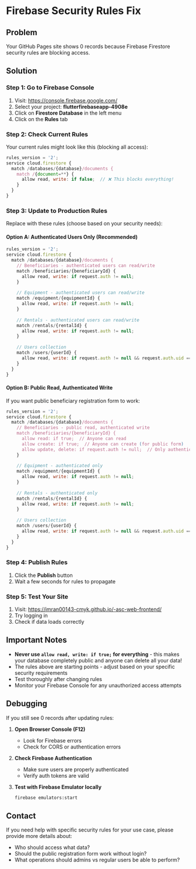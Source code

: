 # Firebase Security Rules Fix

## Problem
Your GitHub Pages site shows 0 records because Firebase Firestore security rules are blocking access.

## Solution

### Step 1: Go to Firebase Console
1. Visit: https://console.firebase.google.com/
2. Select your project: **flutterfirebaseapp-4908e**
3. Click on **Firestore Database** in the left menu
4. Click on the **Rules** tab

### Step 2: Check Current Rules
Your current rules might look like this (blocking all access):
```javascript
rules_version = '2';
service cloud.firestore {
  match /databases/{database}/documents {
    match /{document=**} {
      allow read, write: if false;  // ❌ This blocks everything!
    }
  }
}
```

### Step 3: Update to Production Rules

Replace with these rules (choose based on your security needs):

#### Option A: Authenticated Users Only (Recommended)
```javascript
rules_version = '2';
service cloud.firestore {
  match /databases/{database}/documents {
    // Beneficiaries - authenticated users can read/write
    match /beneficiaries/{beneficiaryId} {
      allow read, write: if request.auth != null;
    }
    
    // Equipment - authenticated users can read/write
    match /equipment/{equipmentId} {
      allow read, write: if request.auth != null;
    }
    
    // Rentals - authenticated users can read/write
    match /rentals/{rentalId} {
      allow read, write: if request.auth != null;
    }
    
    // Users collection
    match /users/{userId} {
      allow read, write: if request.auth != null && request.auth.uid == userId;
    }
  }
}
```

#### Option B: Public Read, Authenticated Write
If you want public beneficiary registration form to work:
```javascript
rules_version = '2';
service cloud.firestore {
  match /databases/{database}/documents {
    // Beneficiaries - public read, authenticated write
    match /beneficiaries/{beneficiaryId} {
      allow read: if true;  // Anyone can read
      allow create: if true;  // Anyone can create (for public form)
      allow update, delete: if request.auth != null;  // Only authenticated can update/delete
    }
    
    // Equipment - authenticated only
    match /equipment/{equipmentId} {
      allow read, write: if request.auth != null;
    }
    
    // Rentals - authenticated only
    match /rentals/{rentalId} {
      allow read, write: if request.auth != null;
    }
    
    // Users collection
    match /users/{userId} {
      allow read, write: if request.auth != null && request.auth.uid == userId;
    }
  }
}
```

### Step 4: Publish Rules
1. Click the **Publish** button
2. Wait a few seconds for rules to propagate

### Step 5: Test Your Site
1. Visit: https://imran00143-cmyk.github.io/-asc-web-frontend/
2. Try logging in
3. Check if data loads correctly

## Important Notes

- **Never use `allow read, write: if true;` for everything** - this makes your database completely public and anyone can delete all your data!
- The rules above are starting points - adjust based on your specific security requirements
- Test thoroughly after changing rules
- Monitor your Firebase Console for any unauthorized access attempts

## Debugging

If you still see 0 records after updating rules:

1. **Open Browser Console (F12)**
   - Look for Firebase errors
   - Check for CORS or authentication errors

2. **Check Firebase Authentication**
   - Make sure users are properly authenticated
   - Verify auth tokens are valid

3. **Test with Firebase Emulator locally**
   ```bash
   firebase emulators:start
   ```

## Contact
If you need help with specific security rules for your use case, please provide more details about:
- Who should access what data?
- Should the public registration form work without login?
- What operations should admins vs regular users be able to perform?
